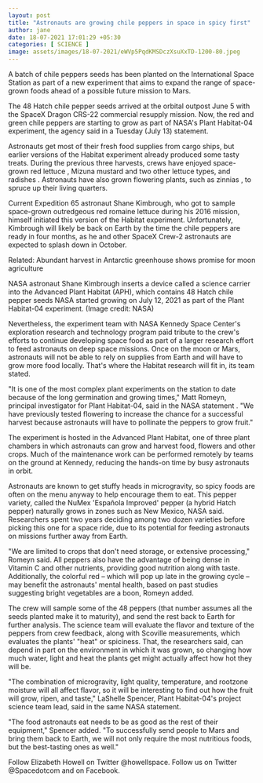 ```yaml
---
layout: post
title: "Astronauts are growing chile peppers in space in spicy first"
author: jane 
date: 18-07-2021 17:01:29 +05:30 
categories: [ SCIENCE ] 
image: assets/images/18-07-2021/eWVp5PqdKMSDczXsuXxTD-1200-80.jpeg
---
```

A batch of chile peppers seeds has been planted on the International Space Station as part of a new experiment that aims to expand the range of space-grown foods ahead of a possible future mission to Mars.

The 48 Hatch chile pepper seeds arrived at the orbital outpost June 5 with the SpaceX Dragon CRS-22 commercial resupply mission. Now, the red and green chile peppers are starting to grow as part of NASA's Plant Habitat-04 experiment, the agency said in a Tuesday (July 13) statement.

Astronauts get most of their fresh food supplies from cargo ships, but earlier versions of the Habitat experiment already produced some tasty treats. During the previous three harvests, crews have enjoyed space-grown red lettuce , Mizuna mustard and two other lettuce types, and radishes . Astronauts have also grown flowering plants, such as zinnias , to spruce up their living quarters.

Current Expedition 65 astronaut Shane Kimbrough, who got to sample space-grown outredgeous red romaine lettuce during his 2016 mission, himself initiated this version of the Habitat experiment. Unfortunately, Kimbrough will likely be back on Earth by the time the chile peppers are ready in four months, as he and other SpaceX Crew-2 astronauts are expected to splash down in October.

Related: Abundant harvest in Antarctic greenhouse shows promise for moon agriculture

NASA astronaut Shane Kimbrough inserts a device called a science carrier into the Advanced Plant Habitat (APH), which contains 48 Hatch chile pepper seeds NASA started growing on July 12, 2021 as part of the Plant Habitat-04 experiment. (Image credit: NASA)

Nevertheless, the experiment team with NASA Kennedy Space Center's exploration research and technology program paid tribute to the crew's efforts to continue developing space food as part of a larger research effort to feed astronauts on deep space missions. Once on the moon or Mars, astronauts will not be able to rely on supplies from Earth and will have to grow more food locally. That's where the Habitat research will fit in, its team stated.

"It is one of the most complex plant experiments on the station to date because of the long germination and growing times," Matt Romeyn, principal investigator for Plant Habitat-04, said in the NASA statement . "We have previously tested flowering to increase the chance for a successful harvest because astronauts will have to pollinate the peppers to grow fruit."

The experiment is hosted in the Advanced Plant Habitat, one of three plant chambers in which astronauts can grow and harvest food, flowers and other crops. Much of the maintenance work can be performed remotely by teams on the ground at Kennedy, reducing the hands-on time by busy astronauts in orbit.

Astronauts are known to get stuffy heads in microgravity, so spicy foods are often on the menu anyway to help encourage them to eat. This pepper variety, called the NuMex 'Española Improved' pepper (a hybrid Hatch pepper) naturally grows in zones such as New Mexico, NASA said. Researchers spent two years deciding among two dozen varieties before picking this one for a space ride, due to its potential for feeding astronauts on missions further away from Earth.

"We are limited to crops that don't need storage, or extensive processing," Romeyn said. All peppers also have the advantage of being dense in Vitamin C and other nutrients, providing good nutrition along with taste. Additionally, the colorful red – which will pop up late in the growing cycle – may benefit the astronauts' mental health, based on past studies suggesting bright vegetables are a boon, Romeyn added.

The crew will sample some of the 48 peppers (that number assumes all the seeds planted make it to maturity), and send the rest back to Earth for further analysis. The science team will evaluate the flavor and texture of the peppers from crew feedback, along with Scoville measurements, which evaluates the plants' "heat" or spiciness. That, the researchers said, can depend in part on the environment in which it was grown, so changing how much water, light and heat the plants get might actually affect how hot they will be.

"The combination of microgravity, light quality, temperature, and rootzone moisture will all affect flavor, so it will be interesting to find out how the fruit will grow, ripen, and taste," LaShelle Spencer, Plant Habitat-04's project science team lead, said in the same NASA statement.

"The food astronauts eat needs to be as good as the rest of their equipment," Spencer added. "To successfully send people to Mars and bring them back to Earth, we will not only require the most nutritious foods, but the best-tasting ones as well."

Follow Elizabeth Howell on Twitter @howellspace. Follow us on Twitter @Spacedotcom and on Facebook.
